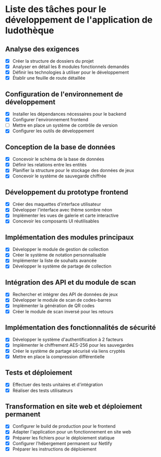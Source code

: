 # Liste des tâches pour le développement de l'application de ludothèque

## Analyse des exigences
- [x] Créer la structure de dossiers du projet
- [x] Analyser en détail les 8 modules fonctionnels demandés
- [x] Définir les technologies à utiliser pour le développement
- [x] Établir une feuille de route détaillée

## Configuration de l'environnement de développement
- [x] Installer les dépendances nécessaires pour le backend
- [x] Configurer l'environnement frontend
- [ ] Mettre en place un système de contrôle de version
- [x] Configurer les outils de développement

## Conception de la base de données
- [x] Concevoir le schéma de la base de données
- [x] Définir les relations entre les entités
- [x] Planifier la structure pour le stockage des données de jeux
- [x] Concevoir le système de sauvegarde chiffrée

## Développement du prototype frontend
- [x] Créer des maquettes d'interface utilisateur
- [x] Développer l'interface avec thème sombre néon
- [x] Implémenter les vues de galerie et carte interactive
- [x] Concevoir les composants UI réutilisables

## Implémentation des modules principaux
- [x] Développer le module de gestion de collection
- [x] Créer le système de notation personnalisable
- [x] Implémenter la liste de souhaits avancée
- [x] Développer le système de partage de collection

## Intégration des API et du module de scan
- [x] Rechercher et intégrer des API de données de jeux
- [x] Développer le module de scan de codes-barres
- [x] Implémenter la génération de QR codes
- [x] Créer le module de scan inversé pour les retours

## Implémentation des fonctionnalités de sécurité
- [x] Développer le système d'authentification à 2 facteurs
- [x] Implémenter le chiffrement AES-256 pour les sauvegardes
- [x] Créer le système de partage sécurisé via liens cryptés
- [x] Mettre en place la compression différentielle

## Tests et déploiement
- [x] Effectuer des tests unitaires et d'intégration
- [x] Réaliser des tests utilisateurs
## Transformation en site web et déploiement permanent
- [x] Configurer le build de production pour le frontend
- [x] Adapter l'application pour un fonctionnement en site web
- [x] Préparer les fichiers pour le déploiement statique
- [x] Configurer l'hébergement permanent sur Netlify
- [x] Préparer les instructions de déploiement
